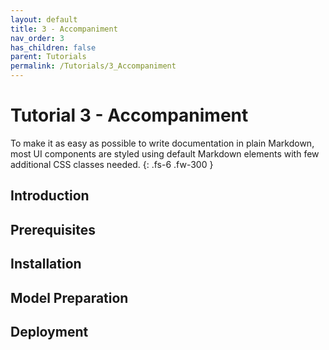 ```yaml
---
layout: default
title: 3 - Accompaniment
nav_order: 3
has_children: false
parent: Tutorials
permalink: /Tutorials/3_Accompaniment
---
```


# Tutorial 3 - Accompaniment

To make it as easy as possible to write documentation in plain Markdown, most UI components are styled using default Markdown elements with few additional CSS classes needed.
{: .fs-6 .fw-300 }

## Introduction

## Prerequisites

## Installation

## Model Preparation

## Deployment